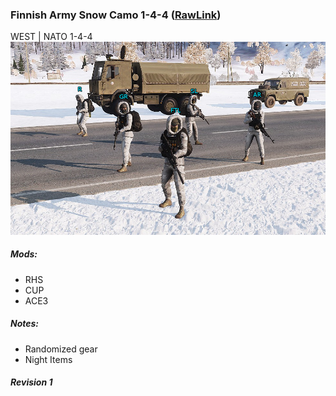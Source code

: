### Finnish Army Snow Camo 1-4-4  ([RawLink](https://raw.githubusercontent.com/rempopo/Gear_Kits_Collection/master/West/Finnish%20Army%201-4-4/Kits_finnish_snow.sqf))
WEST | NATO 1-4-4 
<br />
<img src="https://github.com/rempopo/Gear_Kits_Collection/raw/master/West/Finnish%20Army%201-4-4/20170513165038_1.jpg" />

##### Mods:
- RHS
- CUP
- ACE3

##### Notes:
- Randomized gear
- Night Items

##### Revision 1
